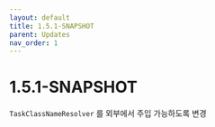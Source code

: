```yaml
---
layout: default
title: 1.5.1-SNAPSHOT
parent: Updates
nav_order: 1
---
```


# 1.5.1-SNAPSHOT

`TaskClassNameResolver` 를 외부에서 주입 가능하도록 변경